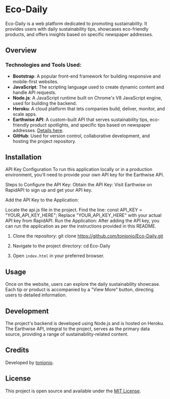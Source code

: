 # Eco-Daily

Eco-Daily is a web platform dedicated to promoting sustainability. It provides users with daily sustainability tips, showcases eco-friendly products, and offers insights based on specific newspaper addresses.

## Overview

### Technologies and Tools Used:

- **Bootstrap**: A popular front-end framework for building responsive and mobile-first websites.
- **JavaScript**: The scripting language used to create dynamic content and handle API requests.
- **Node.js**: A JavaScript runtime built on Chrome's V8 JavaScript engine, used for building the backend.
- **Heroku**: A cloud platform that lets companies build, deliver, monitor, and scale apps.
- **Earthwise API**: A custom-built API that serves sustainability tips, eco-friendly product spotlights, and specific tips based on newspaper addresses. [Details here](https://github.com/tonionio/earthwiseAPI).
- **GitHub**: Used for version control, collaborative development, and hosting the project repository.

## Installation

API Key Configuration
To run this application locally or in a production environment, you'll need to provide your own API key for the Earthwise API.

Steps to Configure the API Key:
Obtain the API Key: Visit Earthwise on RapidAPI to sign up and get your API key.

Add the API Key to the Application:

Locate the api.js file in the project.
Find the line: const API_KEY = "YOUR_API_KEY_HERE";
Replace "YOUR_API_KEY_HERE" with your actual API key from RapidAPI.
Run the Application: After adding the API key, you can run the application as per the instructions provided in this README.

1. Clone the repository:
git clone https://github.com/tonionio/Eco-Daily.git

2. Navigate to the project directory:
cd Eco-Daily

3. Open `index.html` in your preferred browser.

## Usage

Once on the website, users can explore the daily sustainability showcase. Each tip or product is accompanied by a "View More" button, directing users to detailed information.

## Development

The project's backend is developed using Node.js and is hosted on Heroku. The Earthwise API, integral to the project, serves as the primary data source, providing a range of sustainability-related content.

## Credits

Developed by [tonionio](https://github.com/tonionio).

## License

This project is open source and available under the [MIT License](LICENSE).
